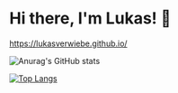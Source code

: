 # Hi there, I'm Lukas! 👋

https://lukasverwiebe.github.io/


![Anurag's GitHub stats](https://github-readme-stats.vercel.app/api?username=lukasverwiebe&show_icons=true&theme=radical)

[![Top Langs](https://github-readme-stats.vercel.app/api/top-langs/?username=lukasverwiebe&layout=compact)](https://github.com/anuraghazra/github-readme-stats)
